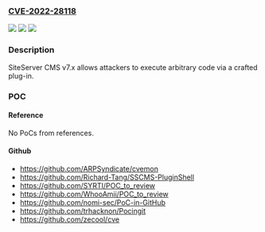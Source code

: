 ### [CVE-2022-28118](https://cve.mitre.org/cgi-bin/cvename.cgi?name=CVE-2022-28118)
![](https://img.shields.io/static/v1?label=Product&message=n%2Fa&color=blue)
![](https://img.shields.io/static/v1?label=Version&message=n%2Fa&color=blue)
![](https://img.shields.io/static/v1?label=Vulnerability&message=n%2Fa&color=brighgreen)

### Description

SiteServer CMS v7.x allows attackers to execute arbitrary code via a crafted plug-in.

### POC

#### Reference
No PoCs from references.

#### Github
- https://github.com/ARPSyndicate/cvemon
- https://github.com/Richard-Tang/SSCMS-PluginShell
- https://github.com/SYRTI/POC_to_review
- https://github.com/WhooAmii/POC_to_review
- https://github.com/nomi-sec/PoC-in-GitHub
- https://github.com/trhacknon/Pocingit
- https://github.com/zecool/cve

